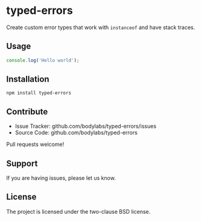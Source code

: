 # typed-errors

Create custom error types that work with `instanceof` and have stack traces.


Usage
-----

```js
console.log('Hello world');
```

Installation
------------

```console
npm install typed-errors
```


Contribute
----------

- Issue Tracker: github.com/bodylabs/typed-errors/issues
- Source Code: github.com/bodylabs/typed-errors

Pull requests welcome!


Support
-------

If you are having issues, please let us know.


License
-------

The project is licensed under the two-clause BSD license.

